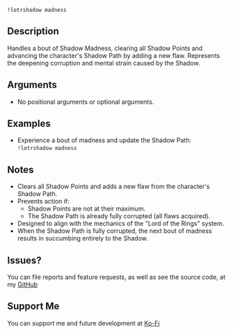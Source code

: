 `!lotrshadow madness`

## Description
Handles a bout of Shadow Madness, clearing all Shadow Points and advancing the character's Shadow Path by adding a new flaw. Represents the deepening corruption and mental strain caused by the Shadow.

## Arguments
- No positional arguments or optional arguments.

## Examples
- Experience a bout of madness and update the Shadow Path:  
  `!lotrshadow madness`

## Notes
- Clears all Shadow Points and adds a new flaw from the character's Shadow Path.
- Prevents action if:
  - Shadow Points are not at their maximum.
  - The Shadow Path is already fully corrupted (all flaws acquired).
- Designed to align with the mechanics of the "Lord of the Rings" system.
- When the Shadow Path is fully corrupted, the next bout of madness results in succumbing entirely to the Shadow.

## Issues?
You can file reports and feature requests, as well as see the source code, 
at my [GitHub](https://github.com/fatestapestry/avrae-collections)

## Support Me
You can support me and future development at [Ko-Fi](https://ko-fi.com/noralf)

